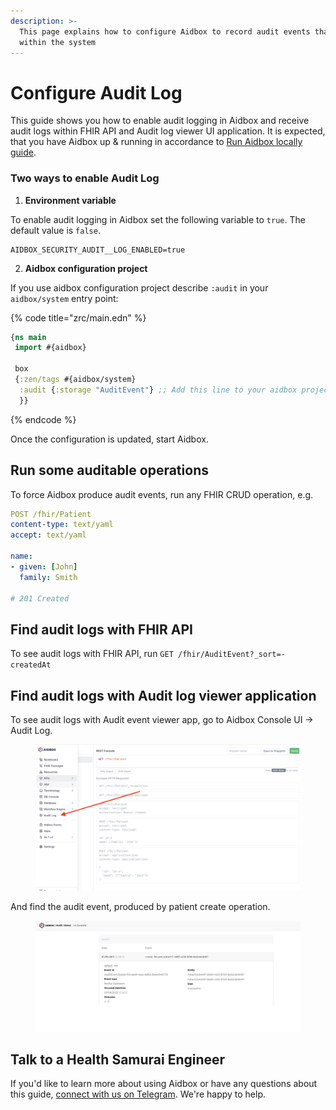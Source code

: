 ```yaml
---
description: >-
  This page explains how to configure Aidbox to record audit events that occur
  within the system
---
```


# Configure Audit Log

This guide shows you how to enable audit logging in Aidbox and receive audit logs within FHIR API and Audit log viewer UI application. It is expected, that you have Aidbox up & running in accordance to [Run Aidbox locally guide](../../getting-started/run-aidbox-locally-with-docker/).

### Two ways to enable Audit Log

1. **Environment variable**

To enable audit logging in Aidbox set the following variable to `true`. The default value is `false`.

```
AIDBOX_SECURITY_AUDIT__LOG_ENABLED=true
```

2. **Aidbox configuration project**

&#x20;If you use aidbox configuration project describe `:audit` in your `aidbox/system` entry point:

{% code title="zrc/main.edn" %}
```clojure
{ns main
 import #{aidbox}
 
 box
 {:zen/tags #{aidbox/system}
  :audit {:storage "AuditEvent"} ;; Add this line to your aidbox project
  }}
```
{% endcode %}

Once the configuration is updated, start Aidbox.

## Run some auditable operations

To force Aidbox produce audit events, run any FHIR CRUD operation, e.g.

```yaml
POST /fhir/Patient
content-type: text/yaml
accept: text/yaml

name:
- given: [John]
  family: Smith
  
# 201 Created
```

## Find audit logs with FHIR API

To see audit logs with FHIR API, run `GET /fhir/AuditEvent?_sort=-createdAt`

## Find audit logs with Audit log viewer application

To see audit logs with Audit event viewer app, go to Aidbox Console UI → Audit Log.

<figure><img src="../../.gitbook/assets/Screenshot 2024-09-23 at 15.19.38.png" alt=""><figcaption></figcaption></figure>

And find the audit event, produced by patient create operation.

<figure><img src="../../.gitbook/assets/Screenshot 2023-09-07 at 12.58.32.png" alt=""><figcaption></figcaption></figure>

## Talk to a Health Samurai Engineer

If you'd like to learn more about using Aidbox or have any questions about this guide, [connect with us on Telegram](https://t.me/aidbox). We're happy to help.
